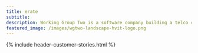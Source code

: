 ```yaml
---
title: erate
subtitle: 
description: Working Group Two is a software company building a telco core network.
featured_image: /images/wgtwo-landscape-hvit-logo.png
---
```


{% include header-customer-stories.html %}